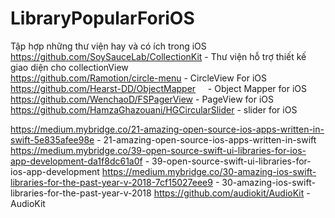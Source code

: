 # LibraryPopularForiOS

Tập hợp những thư viện hay và có ích trong iOS <br>
https://github.com/SoySauceLab/CollectionKit - Thư viện hỗ trợ thiết kế giao diện cho collectionView <br>
https://github.com/Ramotion/circle-menu - CircleView For iOS <br>
https://github.com/Hearst-DD/ObjectMapper     - Object Mapper for iOS <br>
https://github.com/WenchaoD/FSPagerView  - PageView for iOS <br>
https://github.com/HamzaGhazouani/HGCircularSlider - slider for iOS

https://medium.mybridge.co/21-amazing-open-source-ios-apps-written-in-swift-5e835afee98e - 21-amazing-open-source-ios-apps-written-in-swift
https://medium.mybridge.co/39-open-source-swift-ui-libraries-for-ios-app-development-da1f8dc61a0f  - 39-open-source-swift-ui-libraries-for-ios-app-development
https://medium.mybridge.co/30-amazing-ios-swift-libraries-for-the-past-year-v-2018-7cf15027eee9 - 30-amazing-ios-swift-libraries-for-the-past-year-v-2018
https://github.com/audiokit/AudioKit  - AudioKit
